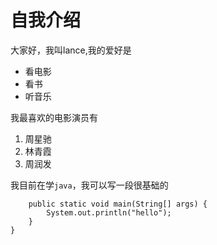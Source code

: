 # 自我介绍

大家好，我叫lance,我的爱好是
* 看电影
* 看书
* 听音乐

我最喜欢的电影演员有

1. 周星驰
2. 林青霞
3. 周润发

我目前在学`java`，我可以写一段很基础的

```public class hello {
    public static void main(String[] args) {
        System.out.println("hello");
    }
}
```



